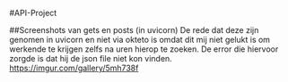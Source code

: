 #API-Project

##Screenshots van gets en posts (in uvicorn)
De rede dat deze zijn genomen in uvicorn en niet via okteto is omdat dit mij niet gelukt is om werkende te krijgen zelfs na uren hierop te zoeken.
De error die hiervoor zorgde is dat hij de json file niet kon vinden.
https://imgur.com/gallery/5mh738f
